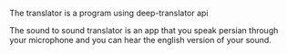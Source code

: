The translator is a program using deep-translator api 

The sound to sound translator is an app that you speak persian through your microphone and you can hear the english version of your sound.
